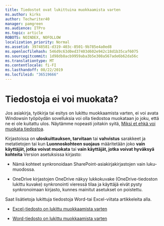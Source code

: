 ```yaml
---
title: Tiedostot ovat lukittuina muokkaamista varten
ms.author: kirks
author: Techwriter40
manager: pamgreen
ms.audience: ITPro
ms.topic: article
ROBOTS: NOINDEX, NOFOLLOW
localization_priority: Normal
ms.assetid: 39748581-d319-403c-8501-9b785e4a0ed8
ms.openlocfilehash: 546d9c63d0ed37403d602e942c18d1b35caf6075
ms.sourcegitcommit: 1d98db8acb9959aba3b5e308a567ade6b62da56c
ms.translationtype: MT
ms.contentlocale: fi-FI
ms.lasthandoff: 08/22/2019
ms.locfileid: "36519666"
---
```

# <a name="cant-edit-files"></a>Tiedostoja ei voi muokata?

Jos asiakirja, työkirja tai esitys on lukittu muokkaamista varten, ei voi avata Windowsin työpöydän sovelluksia voi olla tiedostoa muokataan jo joku, että ne ei ole kuitattu ulos. Näytämme nopeasti joitakin syitä, [Miksi et ehkä voi muokata tiedostoa](https://support.office.com/article/why-can-t-i-edit-this-file-97315f48-aa5e-49d3-a4ae-a14b73daf87b).

Kirjastoissa on **uloskuittauksen, tarvitaan** tai **vahvistus** sarakkeet ja metatietojen tai kun **Luonnoskohteen suojaus** määritetään joko **vain käyttäjät, jotka voivat muokata** tai **vain käyttäjät, jotka voivat hyväksyä kohteita** Version asetuksissa kirjasto:

- Nämä kohteet synkronoidaan SharePoint-asiakirjakirjastojen vain luku-muodossa.

- OneDrive kirjastojen OneDrive näkyy lukkokuvake (OneDrive-tiedoston lukittu kuvake) synkronointi vieressä tilaa ja käyttäjä eivät pysty synkronoimaan kirjasto, kunnes mainitut asetukset on poistettu. 

Saat lisätietoja lukittuja tiedostoja Word-tai Excel-viitata artikkeleita alla.

- [Excel-tiedosto on lukittu muokkaamista varten](https://support.office.com/article/Excel-file-is-locked-for-editing-by-another-user-6fa93887-2c2c-45f0-abcc-31b04aed68b3)

- [Word-tiedosto on lukittu muokkaamista varten](https://support.microsoft.com/help/313472/the-document-is-locked-for-editing-by-another-user-error-message-when)